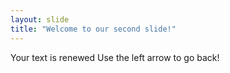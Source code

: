 ```yaml
---
layout: slide
title: "Welcome to our second slide!"
---
```

Your text is renewed
Use the left arrow to go back!
